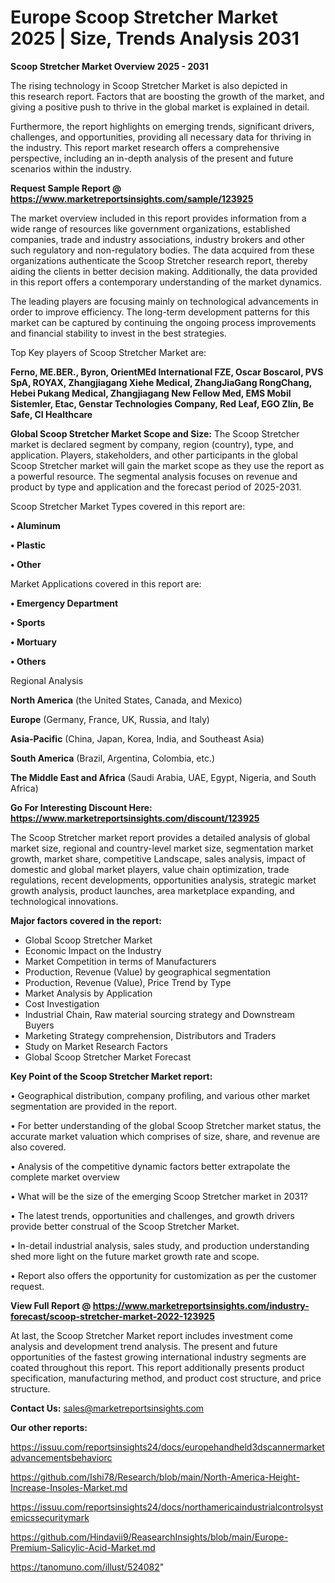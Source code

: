 # Europe Scoop Stretcher Market 2025 | Size, Trends Analysis 2031

<Strong> Scoop Stretcher Market Overview 2025 - 2031</strong>

The rising technology in Scoop Stretcher Market is also depicted in this research report. Factors that are boosting the growth of the market, and giving a positive push to thrive in the global market is explained in detail.

Furthermore, the report highlights on emerging trends, significant drivers, challenges, and opportunities, providing all necessary data for thriving in the industry. This report market research offers a comprehensive perspective, including an in-depth analysis of the present and future scenarios within the industry.

<strong>Request Sample Report @ <a href=https://www.marketreportsinsights.com/sample/123925>https://www.marketreportsinsights.com/sample/123925</a></strong>

The market overview included in this report provides information from a wide range of resources like government organizations, established companies, trade and industry associations, industry brokers and other such regulatory and non-regulatory bodies. The data acquired from these organizations authenticate the Scoop Stretcher research report, thereby aiding the clients in better decision making. Additionally, the data provided in this report offers a contemporary understanding of the market dynamics.

The leading players are focusing mainly on technological advancements in order to improve efficiency. The long-term development patterns for this market can be captured by continuing the ongoing process improvements and financial stability to invest in the best strategies.

Top Key players of Scoop Stretcher Market are:

<strong>Ferno, ME.BER., Byron, OrientMEd International FZE, Oscar Boscarol, PVS SpA, ROYAX, Zhangjiagang Xiehe Medical, ZhangJiaGang RongChang, Hebei Pukang Medical, Zhangjiagang New Fellow Med, EMS Mobil Sistemler, Etac, Genstar Technologies Company, Red Leaf, EGO Zlín, Be Safe, CI Healthcare</strong>

<strong><b>Global Scoop Stretcher Market Scope and Size:</b></strong>
The Scoop Stretcher market is declared segment by company, region (country), type, and application. Players, stakeholders, and other participants in the global Scoop Stretcher market will gain the market scope as they use the report as a powerful resource. The segmental analysis focuses on revenue and product by type and application and the forecast period of 2025-2031.

Scoop Stretcher Market Types covered in this report are:

<strong>• Aluminum

• Plastic

• Other</strong>

Market Applications covered in this report are:

<strong>• Emergency Department

• Sports

• Mortuary

• Others</strong> 

Regional Analysis

<strong>North America</strong> (the United States, Canada, and Mexico)

<strong>Europe</strong> (Germany, France, UK, Russia, and Italy)

<strong>Asia-Pacific</strong> (China, Japan, Korea, India, and Southeast Asia)

<strong>South America</strong> (Brazil, Argentina, Colombia, etc.)

<strong>The Middle East and Africa</strong> (Saudi Arabia, UAE, Egypt, Nigeria, and South Africa)

<strong>Go For Interesting Discount Here: <a href=https://www.marketreportsinsights.com/discount/123925>https://www.marketreportsinsights.com/discount/123925</a></strong>

The Scoop Stretcher market report provides a detailed analysis of global market size, regional and country-level market size, segmentation market growth, market share, competitive Landscape, sales analysis, impact of domestic and global market players, value chain optimization, trade regulations, recent developments, opportunities analysis, strategic market growth analysis, product launches, area marketplace expanding, and technological innovations.

<strong><b>Major factors covered in the report:</b></strong>
<ul>
  <li>Global Scoop Stretcher Market </li>
  <li>Economic Impact on the Industry</li>
  <li>Market Competition in terms of Manufacturers</li>
  <li>Production, Revenue (Value) by geographical segmentation</li>
  <li>Production, Revenue (Value), Price Trend by Type</li>
  <li>Market Analysis by Application</li>
  <li>Cost Investigation</li>
  <li>Industrial Chain, Raw material sourcing strategy and Downstream Buyers</li>
  <li>Marketing Strategy comprehension, Distributors and Traders</li>
  <li>Study on Market Research Factors</li>
  <li>Global Scoop Stretcher Market Forecast</li>
</ul>

<strong><b>Key Point of the Scoop Stretcher Market report:</b></strong>

• Geographical distribution, company profiling, and various other market segmentation are provided in the report.

• For better understanding of the global Scoop Stretcher market status, the accurate market valuation which comprises of size, share, and revenue are also covered.

• Analysis of the competitive dynamic factors better extrapolate the complete market overview

• What will be the size of the emerging Scoop Stretcher market in 2031?

• The latest trends, opportunities and challenges, and growth drivers provide better construal of the Scoop Stretcher Market.

• In-detail industrial analysis, sales study, and production understanding shed more light on the future market growth rate and scope.

• Report also offers the opportunity for customization as per the customer request.

<strong><b>View Full Report @ <a href=https://www.marketreportsinsights.com/industry-forecast/scoop-stretcher-market-2022-123925>https://www.marketreportsinsights.com/industry-forecast/scoop-stretcher-market-2022-123925</a></b></strong>


At last, the Scoop Stretcher Market report includes investment come analysis and development trend analysis. The present and future opportunities of the fastest growing international industry segments are coated throughout this report. This report additionally presents product specification, manufacturing method, and product cost structure, and price structure.

<strong>Contact Us:</strong>
sales@marketreportsinsights.com

<strong>Our other reports:</strong>

<a href=https://issuu.com/reportsinsights24/docs/europehandheld3dscannermarketadvancementsbehaviorc>https://issuu.com/reportsinsights24/docs/europehandheld3dscannermarketadvancementsbehaviorc</a>

<a href=https://github.com/Ishi78/Research/blob/main/North-America-Height-Increase-Insoles-Market.md>https://github.com/Ishi78/Research/blob/main/North-America-Height-Increase-Insoles-Market.md</a>

<a href=https://issuu.com/reportsinsights24/docs/northamericaindustrialcontrolsystemicssecuritymark>https://issuu.com/reportsinsights24/docs/northamericaindustrialcontrolsystemicssecuritymark</a>

<a href=https://github.com/Hindavii9/ReasearchInsights/blob/main/Europe-Premium-Salicylic-Acid-Market.md>https://github.com/Hindavii9/ReasearchInsights/blob/main/Europe-Premium-Salicylic-Acid-Market.md</a>

<a href=https://tanomuno.com/illust/524082>https://tanomuno.com/illust/524082</a>"
